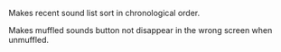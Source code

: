 Makes recent sound list sort in chronological order.

Makes muffled sounds button not disappear in the wrong screen when unmuffled.